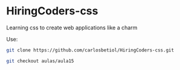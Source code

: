 # HiringCoders-css
Learning css to create web applications like a charm

Use:

```bash
git clone https://github.com/carlosbetiol/HiringCoders-css.git

git checkout aulas/aula15

```
